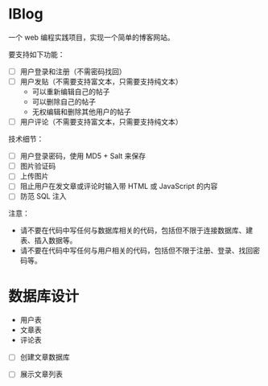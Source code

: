 # IBlog
一个 web 编程实践项目，实现一个简单的博客网站。

要支持如下功能： 
- [ ] 用户登录和注册（不需密码找回）
- [ ] 用户发贴（不需要支持富文本，只需要支持纯文本）
  - 可以重新编辑自己的帖子
  - 可以删除自己的帖子
  - 无权编辑和删除其他用户的帖子
- [ ] 用户评论（不需要支持富文本，只需要支持纯文本）

技术细节：
- [ ] 用户登录密码，使用 MD5 + Salt 来保存
- [ ] 图片验证码
- [ ] 上传图片
- [ ] 阻止用户在发文章或评论时输入带 HTML 或 JavaScript 的内容
- [ ] 防范 SQL 注入

注意：
- 请不要在代码中写任何与数据库相关的代码，包括但不限于连接数据库、建表、插入数据等。
- 请不要在代码中写任何与用户相关的代码，包括但不限于注册、登录、找回密码等。

# 数据库设计
- 用户表
- 文章表
- 评论表

- [ ] 创建文章数据库
- [ ] 展示文章列表

